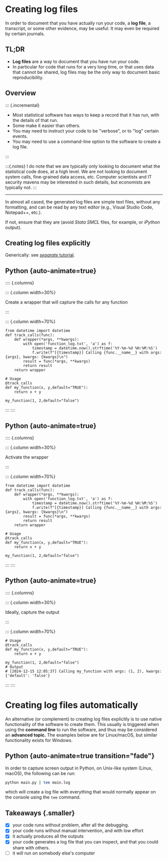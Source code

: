 # Creating log files

In order to document that you have actually run your code, a **log file**, a transcript, or some other evidence, may be useful. It may even be required by certain journals.

## TL;DR

- **Log files** are a way to document that you have run your code.
- In particular for code that runs for a very long time, or that uses data that cannot be shared, log files may be the only way to document basic reproducibility.

## Overview

::: {.incremental}

- Most statistical software has ways to keep a record that it has run, with the details of that run.
- Some make it easier than others. 
- You may need to instruct your code to be "verbose", or to "log" certain events. 
- You may need to use a command-line option to the software to create a log file.

:::

:::{.notes}
I do note that we are typically only looking to document what the statistical code does, at a high level. We are not looking to document system calls, fine-grained data access, etc. Computer scientists and IT security mavens may be interested in such details, but economists are typically not.
:::

---

In almost all cased, the generated log files are simple text files, without any formatting, and can be read by any text editor (e.g., Visual Studio Code, Notepad++, etc.). 

If not, ensure that they are (avoid *Stata SMCL* files, for example, or *iPython* output).

## Creating log files explicitly

Generically: see [*separate* tutorial](https://larsvilhuber.github.io/self-checking-reproducibility/presentation/#/creating-log-files).

## Python {auto-animate=true}

:::: {.columns}

::: {.column width=30%}

Create a wrapper that will capture the calls for any function

:::

::: {.column width=70%}


```{.python code-line-numbers="2-9"}
from datetime import datetime
def track_calls(func):
    def wrapper(*args, **kwargs):
        with open('function_log.txt', 'a') as f:
            timestamp = datetime.now().strftime('%Y-%m-%d %H:%M:%S')
            f.write(f"[{timestamp}] Calling {func.__name__} with args: {args}, kwargs: {kwargs}\n")
        result = func(*args, **kwargs)
        return result
    return wrapper

# Usage
@track_calls
def my_function(x, y,default="TRUE"):
    return x + y

my_function(1, 2,default="false")
```

:::
::::


## Python {auto-animate=true}

:::: {.columns}

::: {.column width=30%}

Activate the wrapper

:::

::: {.column width=70%}

```{.python code-line-numbers="12"}
from datetime import datetime
def track_calls(func):
    def wrapper(*args, **kwargs):
        with open('function_log.txt', 'a') as f:
            timestamp = datetime.now().strftime('%Y-%m-%d %H:%M:%S')
            f.write(f"[{timestamp}] Calling {func.__name__} with args: {args}, kwargs: {kwargs}\n")
        result = func(*args, **kwargs)
        return result
    return wrapper

# Usage
@track_calls
def my_function(x, y,default="TRUE"):
    return x + y

my_function(1, 2,default="false")
```

:::
::::

## Python {auto-animate=true}

:::: {.columns}

::: {.column width=30%}

Ideally, capture the output

:::

::: {.column width=70%}


```{.python code-line-numbers="8"}
# Usage
@track_calls
def my_function(x, y,default="TRUE"):
    return x + y

my_function(1, 2,default="false")
# Output
# [2024-12-15 12:05:37] Calling my_function with args: (1, 2), kwargs: {'default': 'false'}

```

:::
::::



# Creating log files automatically

An alternative (or complement) to creating log files explicitly is to use native functionality of the software to create them. This usually is triggered when using the **command line** to run the software, and thus may be considered an **advanced topic.** The examples below are for Linux/macOS, but similar functionality exists for Windows.

## Python {auto-animate=true transition="fade"}

In order to capture screen output in  Python, on Unix-like system (Linux, macOS), the following can be run:

```bash
python main.py | tee main.log
```

which will create a log file with everything that would normally appear on the console using the `tee` command. 


## Takeaways {.smaller}


- [x]  your code runs without problem, after all the debugging.
- [x] your code runs without manual intervention, and with low effort
- [x] it actually produces all the outputs
- [x] your code generates a log file that you can inspect, and that you could share with others.
- [ ] it will run on somebody else's computer
